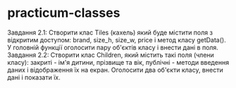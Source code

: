 # practicum-classes
Завдання 2.1: 
Створити клас Tiles (кахель) який буде містити поля з відкритим доступом: brand, size_h, size_w, price і метод класу getData(). У головній функції оголосити пару об'єктів класу і внести дані в поля.
Завдання 2.2:
Створити клас Children, який містить такі поля (члени класу): закриті - ім'я дитини, прізвище та вік, публічні - методи введення даних і відображення їх на екран. Оголосити два об'єкти класу, внести дані і показати їх.
